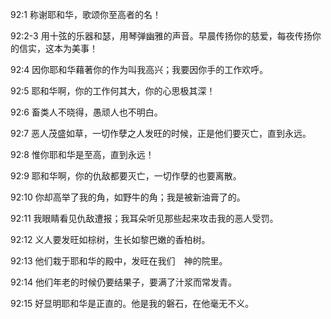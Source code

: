 <a id="1"></a>92:1  称谢耶和华，歌颂你至高者的名！  

<a id="2-3"></a>92:2-3  用十弦的乐器和瑟，用琴弹幽雅的声音。早晨传扬你的慈爱，每夜传扬你的信实，这本为美事！  

<a id="4"></a>92:4  因你耶和华藉著你的作为叫我高兴；我要因你手的工作欢呼。  

<a id="5"></a>92:5  耶和华啊，你的工作何其大，你的心思极其深！  

<a id="6"></a>92:6  畜类人不晓得，愚顽人也不明白。  

<a id="7"></a>92:7  恶人茂盛如草，一切作孽之人发旺的时候，正是他们要灭亡，直到永远。  

<a id="8"></a>92:8  惟你耶和华是至高，直到永远！  

<a id="9"></a>92:9  耶和华啊，你的仇敌都要灭亡，一切作孽的也要离散。  

<a id="10"></a>92:10  你却高举了我的角，如野牛的角；我是被新油膏了的。  

<a id="11"></a>92:11  我眼睛看见仇敌遭报；我耳朵听见那些起来攻击我的恶人受罚。  

<a id="12"></a>92:12  义人要发旺如棕树，生长如黎巴嫩的香柏树。  

<a id="13"></a>92:13  他们栽于耶和华的殿中，发旺在我们　神的院里。  

<a id="14"></a>92:14  他们年老的时候仍要结果子，要满了汁浆而常发青。  

<a id="15"></a>92:15  好显明耶和华是正直的。他是我的磐石，在他毫无不义。  
